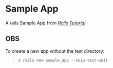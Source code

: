 # Sample App

A rails Sample App from [*Rails Tutorial*](http://ruby.railstutorial.org)

## OBS
To create a new app without the test directory:
>`$ rails new sample_app --skip-test-unit`

